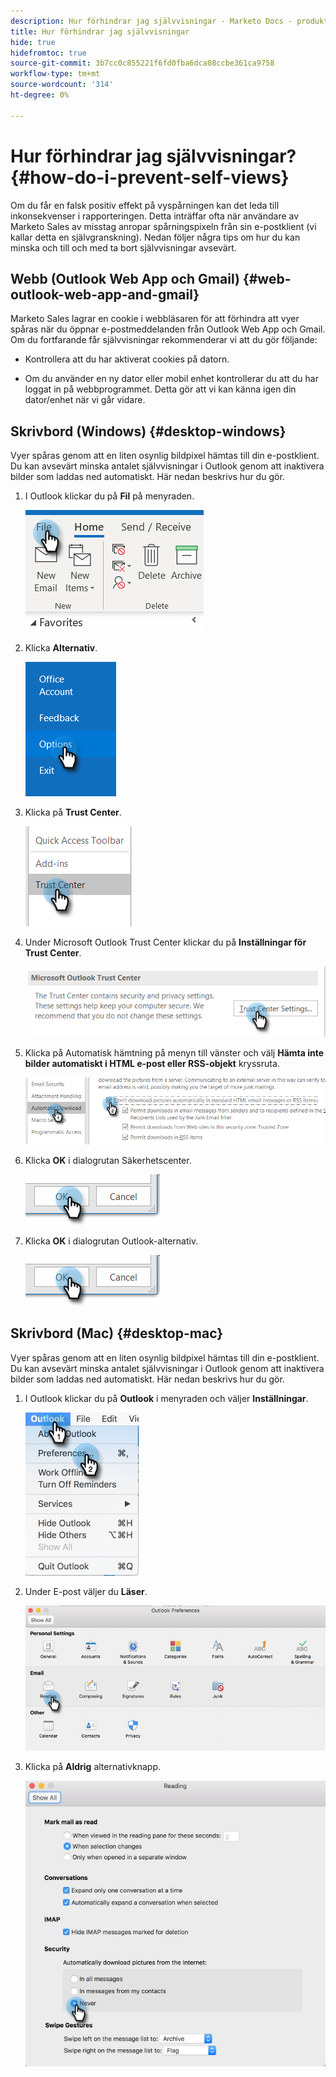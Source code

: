 ```yaml
---
description: Hur förhindrar jag självvisningar - Marketo Docs - produktdokumentation
title: Hur förhindrar jag självvisningar
hide: true
hidefromtoc: true
source-git-commit: 3b7cc0c855221f6fd0fba6dca08ccbe361ca9758
workflow-type: tm+mt
source-wordcount: '314'
ht-degree: 0%

---
```


# Hur förhindrar jag självvisningar? {#how-do-i-prevent-self-views}

Om du får en falsk positiv effekt på vyspårningen kan det leda till inkonsekvenser i rapporteringen. Detta inträffar ofta när användare av Marketo Sales av misstag anropar spårningspixeln från sin e-postklient (vi kallar detta en självgranskning). Nedan följer några tips om hur du kan minska och till och med ta bort självvisningar avsevärt.

## Webb (Outlook Web App och Gmail) {#web-outlook-web-app-and-gmail}

Marketo Sales lagrar en cookie i webbläsaren för att förhindra att vyer spåras när du öppnar e-postmeddelanden från Outlook Web App och Gmail. Om du fortfarande får självvisningar rekommenderar vi att du gör följande:

* Kontrollera att du har aktiverat cookies på datorn.

* Om du använder en ny dator eller mobil enhet kontrollerar du att du har loggat in på webbprogrammet. Detta gör att vi kan känna igen din dator/enhet när vi går vidare.

## Skrivbord (Windows) {#desktop-windows}

Vyer spåras genom att en liten osynlig bildpixel hämtas till din e-postklient. Du kan avsevärt minska antalet självvisningar i Outlook genom att inaktivera bilder som laddas ned automatiskt. Här nedan beskrivs hur du gör.

1. I Outlook klickar du på **Fil** på menyraden.

   ![](assets/how-do-i-prevent-self-views-1.png)

1. Klicka **Alternativ**.

   ![](assets/how-do-i-prevent-self-views-2.png)

1. Klicka på **Trust Center**.

   ![](assets/how-do-i-prevent-self-views-3.png)

1. Under Microsoft Outlook Trust Center klickar du på **Inställningar för Trust Center**.

   ![](assets/how-do-i-prevent-self-views-4.png)

1. Klicka på Automatisk hämtning på menyn till vänster och välj **Hämta inte bilder automatiskt i HTML e-post eller RSS-objekt** kryssruta.

   ![](assets/how-do-i-prevent-self-views-5.png)

1. Klicka **OK** i dialogrutan Säkerhetscenter.

   ![](assets/how-do-i-prevent-self-views-6.png)

1. Klicka **OK** i dialogrutan Outlook-alternativ.

   ![](assets/how-do-i-prevent-self-views-7.png)

## Skrivbord (Mac) {#desktop-mac}

Vyer spåras genom att en liten osynlig bildpixel hämtas till din e-postklient. Du kan avsevärt minska antalet självvisningar i Outlook genom att inaktivera bilder som laddas ned automatiskt. Här nedan beskrivs hur du gör.

1. I Outlook klickar du på **Outlook** i menyraden och väljer **Inställningar**.

   ![](assets/how-do-i-prevent-self-views-8.png)

1. Under E-post väljer du **Läser**.

   ![](assets/how-do-i-prevent-self-views-9.png)

1. Klicka på **Aldrig** alternativknapp.

   ![](assets/how-do-i-prevent-self-views-10.png)
